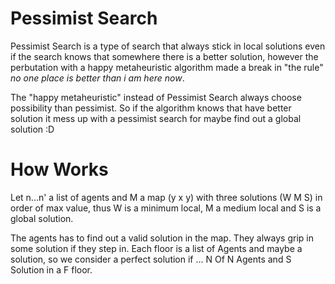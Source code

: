 # Pessimist Search

Pessimist Search is a type of search that always stick in local solutions even if the search knows that somewhere there is a better solution, however the perbutation with a happy metaheuristic algorithm made a break in "the rule" *no one place is better than i am here now*.

The "happy metaheuristic" instead of Pessimist Search always choose possibility than pessimist. So if the algorithm knows that have better solution it mess up with a pessimist search for maybe find out a global solution :D

# How Works

Let n...n' a list of agents and M a map (y x y) with three solutions (W M S) in order of max value, thus W is a minimum local, M a medium local and S is a global solution.

The agents has to find out a valid solution in the map. They always grip in some solution if they step in. Each floor is a list of Agents and maybe a solution, so we consider a perfect solution if ... N Of N Agents and S Solution in a F floor.








